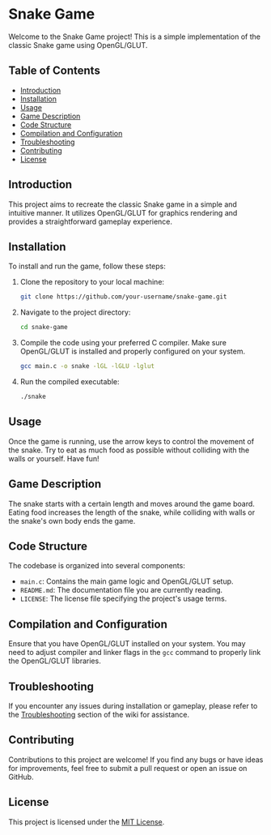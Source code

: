 # Snake Game

Welcome to the Snake Game project! This is a simple implementation of the classic Snake game using OpenGL/GLUT.

## Table of Contents

- [Introduction](#introduction)
- [Installation](#installation)
- [Usage](#usage)
- [Game Description](#game-description)
- [Code Structure](#code-structure)
- [Compilation and Configuration](#compilation-and-configuration)
- [Troubleshooting](#troubleshooting)
- [Contributing](#contributing)
- [License](#license)

## Introduction

This project aims to recreate the classic Snake game in a simple and intuitive manner. It utilizes OpenGL/GLUT for graphics rendering and provides a straightforward gameplay experience.

## Installation

To install and run the game, follow these steps:

1. Clone the repository to your local machine:

    ```bash
    git clone https://github.com/your-username/snake-game.git
    ```

2. Navigate to the project directory:

    ```bash
    cd snake-game
    ```

3. Compile the code using your preferred C compiler. Make sure OpenGL/GLUT is installed and properly configured on your system.

    ```bash
    gcc main.c -o snake -lGL -lGLU -lglut
    ```

4. Run the compiled executable:

    ```bash
    ./snake
    ```

## Usage

Once the game is running, use the arrow keys to control the movement of the snake. Try to eat as much food as possible without colliding with the walls or yourself. Have fun!

## Game Description

The snake starts with a certain length and moves around the game board. Eating food increases the length of the snake, while colliding with walls or the snake's own body ends the game.

## Code Structure

The codebase is organized into several components:

- `main.c`: Contains the main game logic and OpenGL/GLUT setup.
- `README.md`: The documentation file you are currently reading.
- `LICENSE`: The license file specifying the project's usage terms.

## Compilation and Configuration

Ensure that you have OpenGL/GLUT installed on your system. You may need to adjust compiler and linker flags in the `gcc` command to properly link the OpenGL/GLUT libraries.

## Troubleshooting

If you encounter any issues during installation or gameplay, please refer to the [Troubleshooting](#troubleshooting) section of the wiki for assistance.

## Contributing

Contributions to this project are welcome! If you find any bugs or have ideas for improvements, feel free to submit a pull request or open an issue on GitHub.

## License

This project is licensed under the [MIT License](LICENSE).
